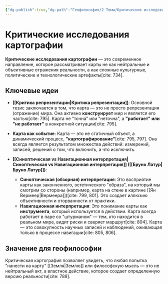 ```yaml
---
{"dg-publish":true,"dg-path":"Геофилософия/2 Темы/Критические исследования картографии","permalink":"/geofilosofiya/2-temy/kriticheskie-issledovaniya-kartografii/"}
---
```


# Критические исследования картографии

**Критические исследования картографии** — это современное направление, которое рассматривает карты не как нейтральные и объективные отражения реальности, а как сложные культурные, политические и технологические артефакты[cite: 734].

## Ключевые идеи

- **[[Критика репрезентации\|Критика репрезентации]]**: Основной тезис заключается в том, что карта — это не просто репрезентация (отражение) мира. Она активно **конструирует** мир и является его частью[cite: 795]. Карта не "точна" или "неточна", а **"работает" или "не работает"** в конкретной ситуации[cite: 795].

- **Карта как событие**: Карта — это не статичный объект, а динамический процесс, **"картографирование"**[cite: 795, 797]. Она всегда является результатом множества действий: измерений, записей, решений о том, что включить, а что исключить.

- **[[Синоптическая vs Навигационная интерпретация\|Синоптическая vs Навигационная интерпретация]] ([[Бруно Латур\|Бруно Латур]])**:
    - **Синоптическая (обзорная) интерпретация**: Это восприятие карты как законченного, эстетического "образа", на который мы смотрим со стороны (например, карта на стене в картине [[Ян Вермеер\|Вермеера]])[cite: 799, 801]. Это создает иллюзию объективности и оторванности от практики.
    - **Навигационная интерпретация**: Это понимание карты как **инструмента**, который используется в действии. Карта всегда работает в паре со "штурманом" — тем, кто находится в реальном мире, видит риски и сверяет маршрут[cite: 804]. Карта — это совокупность научных записей и наблюдений, оживающая только в процессе навигации[cite: 805, 806].

## Значение для геофилософии
Критическая картография позволяет увидеть, что любая попытка "нанести на карту" [[Земля\|Землю]] или философскую мысль — это не нейтральный акт, а властное действие, которое создает определенную версию реальности[cite: 789].


